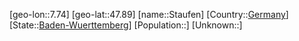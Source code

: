 ﻿---
location: [47.89,7.74]
type: City
tags:
- geo/City


SpocWebEntityId: 34532
isDeleted: false
confidential: public

---
[geo-lon::7.74]
[geo-lat::47.89]
[name::Staufen]
[Country::[Germany](geo/Continent/Europe/Germany.md)]
[State::[Baden-Wuerttemberg](geo/Continent/Europe/Germany/Baden-Wuerttemberg.md)]
[Population::]
[Unknown::]

